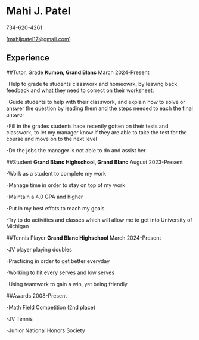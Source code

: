 # Mahi J. Patel

734-620-4261

[mahijpatel17@gmail.com]

## Experience
 ##Tutor, Grade
 **Kumon, Grand Blanc**
 March 2024-Present

 -Help to grade te students classwork and homeowrk, by leaving back feedback and what they need to correct on their worksheet.
 
 -Guide students to help with their classwork, and explain how to solve or answer the question by leading them and the steps needed to each the final answer

 -Fill in the grades students hace recently gotten on their tests and classwork, to let my manager know if they are able to take the test for the course and move on to the next level
 
 -Do the jobs the manager is not able to do and assist her





##Student
**Grand Blanc Highschool, Grand Blanc**
August 2023-Present

-Work as a student to complete my work 

-Manage time in order to stay on top of my work

-Maintain a 4.0 GPA and higher 

-Put in my best effots to reach my goals

-Try to do activities and classes which will allow me to get into University of Michigan





##Tennis Player
**Grand Blanc Highschool**
March 2024-Present


-JV player playing doubles

-Practicing in order to get better everyday

-Working to hit every serves and low serves

-Using teamwork to gain a win, yet being friendly





##Awards
2008-Present


-Math Field Competition (2nd place)

-JV Tennis

-Junior National Honors Society




<!---
mahiipatel/mahiipatel is a ✨ special ✨ repository because its `README.md` (this file) appears on your GitHub profile.
You can click the Preview link to take a look at your changes.
--->

